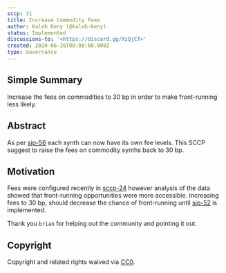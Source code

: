```yaml
---
sccp: 31
title: Increase Commodity Fees
author: Kaleb Keny (@kaleb-keny)
status: Implemented
discussions-to: '<https://discord.gg/XzQjCf>'
created: 2020-06-26T00:00:00.000Z
type: Governance
---
```


## Simple Summary
Increase the fees on commodities to 30 bp in order to make front-running less likely.

## Abstract
<!--A short (~200 word) description of the variable change proposed.-->
As per [sip-56](https://github.com/Synthetixio/SIPs/blob/master/SIPS/sip-56.md) each synth can now have its own fee levels. This SCCP suggest to raise the fees on commodity synths back to 30 bp.

## Motivation
Fees were configured recently in [sccp-24](https://sips.synthetix.io/sccp/sccp-24) however analysis of the data showed that front-running opportunities were more accessible. Increasing fees to 30 bp, should decrease the chance of front-running  until [sip-52](https://sips.synthetix.io/sips/sip-52) is implemented.

Thank you `brian` for helping out the community and pointing it out.

## Copyright
Copyright and related rights waived via [CC0](https://creativecommons.org/publicdomain/zero/1.0/).
